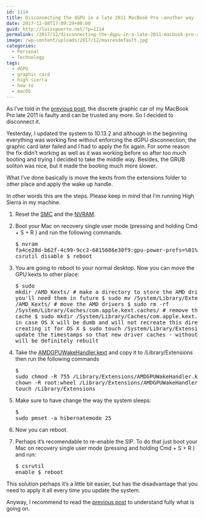 ```yaml
---
id: 1114
title: Disconnecting the dGPU in a late 2011 MacBook Pro –another way
date: 2017-12-08T17:09:29+00:00
guid: http://luisspuerto.net/?p=1114
permalink: /2017/12/disconnecting-the-dgpu-in-a-late-2011-macbook-pro-another-way/
image: /wp-content/uploads/2017/12/maxresdefault.jpg
categories:
  - Personal
  - Technology
tags:
  - dGPU
  - graphic card
  - high sierra
  - how to
  - macOS
---
```

As I&#8217;ve told in the [previous post](http://luisspuerto.net/2017/12/my-macbook-pro-late-2011s-discrete-graphics-card-said-ciao-again/), the discrete graphic car of my MacBook Pro late 2011 is faulty and can be trusted any more. So I decided to disconnect it.

Yesterday, I updated the system to 10.13.2 and although in the beginning everything was working fine without enforcing the dGPU disconnection, the graphic card later failed and I had to apply the fix again. For some reason the fix didn&#8217;t working as well as it was working before so after too much booting and trying I decided to take the middle way. Besides, the GRUB soliton was nice, but it made the booting much more slower.

What I&#8217;ve done basically is move the kexts from the extensions folder to other place and apply the wake up handle.

In other words this are the steps. Please keep in mind that I&#8217;m running High Sierra in my machine.

  1. Reset the [SMC](https://support.apple.com/en-us/HT201295) and the [NVRAM](https://support.apple.com/en-us/HT204063).
  2. Boot your Mac on recovery single user mode (pressing and holding <span class="lang:sh highlight:0 decode:true crayon-inline">Cmd + S + R</span> ) and run the following commands. <pre class="lang:sh decode:true">$ nvram fa4ce28d-b62f-4c99-9cc3-6815686e30f9:gpu-power-prefs=%01%00%00%00
$ csrutil disable
$ reboot</pre>

  3. You are going to reboot to your normal desktop. Now you can move the GPU kexts to other place: <pre class="lang:sh decode:true" title="Moving the GPU kexts">$ sudo mkdir /AMD_Kexts/ # make a directory to store the AMD drivers in case you'll need them in future
$ sudo mv /System/Library/Extensions/AMD*.* /AMD_Kexts/ # move the AMD drivers
$ sudo rm -rf /System/Library/Caches/com.apple.kext.caches/ # remove the AMD drivers cache
$ sudo mkdir /System/Library/Caches/com.apple.kext.caches/ # just in case OS X will be dumb and will not recreate this directory, I am creating it for OS X
$ sudo touch /System/Library/Extensions/ # to update the timestamps so that new driver caches - without AMD drivers - will be definitely rebuilt</pre>

  4. Take the [AMDGPUWakeHandler.kext](http://luisspuerto.net/wp-content/uploads/2017/12/AMDGPUWakeHandler.kext_.zip) and copy it to <span class="lang:sh highlight:0 decode:true crayon-inline">/Library/Extensions</span>  then run the following commands <pre class="lang:sh decode:true" title="Applying the AMDGPUWakeHandler.kext">$ sudo chmod -R 755 /Library/Extensions/AMDGPUWakeHandler.kext
$ sudo chown -R root:wheel /Library/Extensions/AMDGPUWakeHandler.kext
$ sudo touch /Library/Extensions</pre>

  5. Make sure to have change the way the system sleeps: <pre class="lang:sh decode:true" title="Making the system hibernate by default">$ sudo pmset -a hibernatemode 25</pre>

  6. Now you can reboot.
  7. Perhaps it&#8217;s recomendable to re-enable the SIP. To do that just boot your Mac on recovery single user mode (pressing and holding <span class="lang:sh highlight:0 decode:true crayon-inline">Cmd + S + R</span> ) and run: <pre class="lang:sh decode:true " title="Reenabling SIP">$ csrutil enable
$ reboot</pre>

This solution perhaps it&#8217;s a little bit easier, but has the disadvantage that you need to apply it all every time you update the system.

Anyway, I recommend to read the [previous post](http://luisspuerto.net/2017/12/my-macbook-pro-late-2011s-discrete-graphics-card-said-ciao-again/) to understand fully what is going on.
